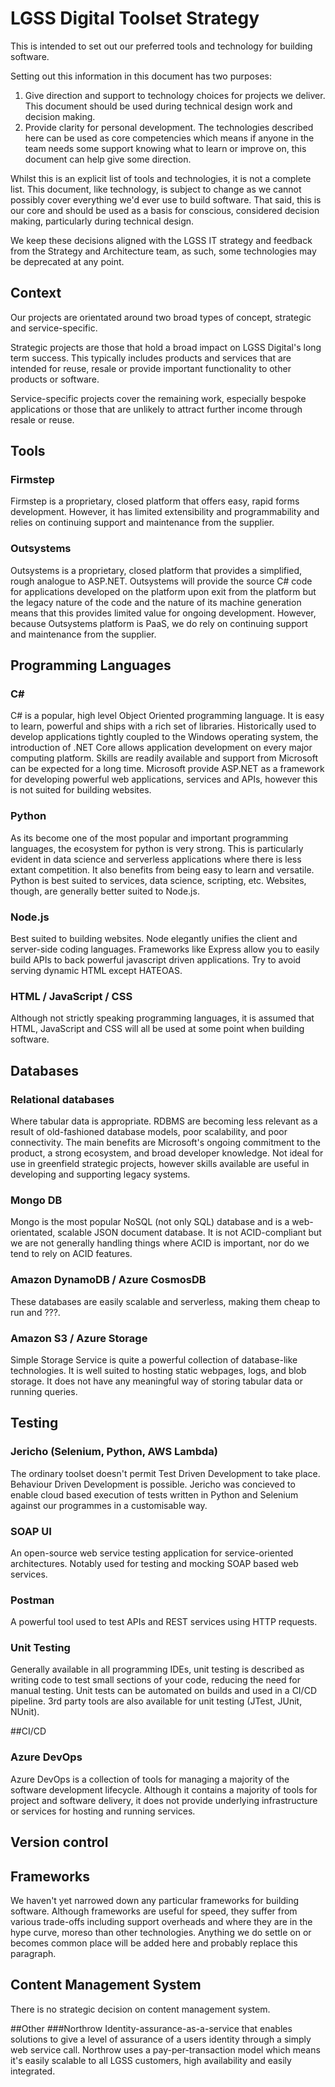 ﻿# LGSS Digital Toolset Strategy
This is intended to set out our preferred tools and technology for building software.

Setting out this information in this document has two purposes:
1. Give direction and support to technology choices for projects we deliver. This document should be used during technical design work and decision making.
2. Provide clarity for personal development. The technologies described here can be used as core competencies which means if anyone in the team needs some support knowing what to learn or improve on, this document can help give some direction.

Whilst this is an explicit list of tools and technologies, it is not a complete list. This document, like technology, is subject to change as we cannot possibly cover everything we'd ever use to build software. That said, this is our core and should be used as a basis for conscious, considered decision making, particularly during technical design.

We keep these decisions aligned with the LGSS IT strategy and feedback from the Strategy and Architecture team, as such, some technologies may be deprecated at any point.

## Context
Our projects are orientated around two broad types of concept, strategic and service-specific.

Strategic projects are those that hold a broad impact on LGSS Digital's long term success. This typically includes products and services that are intended for reuse, resale or provide important functionality to other products or software.

Service-specific projects cover the remaining work, especially bespoke applications or those that are unlikely to attract further income through resale or reuse.

## Tools
### Firmstep
Firmstep is a proprietary, closed platform that offers easy, rapid forms development. However, it has limited extensibility and programmability and relies on continuing support and maintenance from the supplier.

### Outsystems
Outsystems is a proprietary, closed platform that provides a simplified, rough analogue to ASP.NET. Outsystems will provide the source C# code for applications developed on the platform upon exit from the platform but the legacy nature of the code and the nature of its machine generation means that this provides limited value for ongoing development. However, because Outsystems platform is PaaS, we do rely on continuing support and maintenance from the supplier.

## Programming Languages
### C#
C# is a popular, high level Object Oriented programming language. It is easy to learn, powerful and ships with a rich set of libraries. Historically used to develop applications tightly coupled to the Windows operating system, the introduction of .NET Core allows application development on every major computing platform. Skills are readily available and support from Microsoft can be expected for a long time.
Microsoft provide ASP.NET as a framework for developing powerful web applications, services and APIs, however this is not suited for building websites.
### Python
As its become one of the most popular and important programming languages, the ecosystem for python is very strong. This is particularly evident in data science and serverless applications where there is less extant competition. It also benefits from being easy to learn and versatile. Python is best suited to services, data science, scripting, etc. Websites, though, are generally better suited to Node.js.
### Node.js
Best suited to building websites. Node elegantly unifies the client and server-side coding languages. Frameworks like Express allow you to easily build APIs to back powerful javascript driven applications. Try to avoid serving dynamic HTML except HATEOAS.
### HTML / JavaScript / CSS
Although not strictly speaking programming languages, it is assumed that HTML, JavaScript and CSS will all be used at some point when building software.

## Databases
### Relational databases
Where tabular data is appropriate. RDBMS are becoming less relevant as a result of old-fashioned database models, poor scalability, and poor connectivity. The main benefits are Microsoft's ongoing commitment to the product, a strong ecosystem, and broad developer knowledge. Not ideal for use in greenfield strategic projects, however skills available are useful in developing and supporting legacy systems.
### Mongo DB
Mongo is the most popular NoSQL (not only SQL) database and is a web-orientated, scalable JSON document database. It is not ACID-compliant but we are not generally handling things where ACID is important, nor do we tend to rely on ACID features.
### Amazon DynamoDB / Azure CosmosDB
These databases are easily scalable and serverless, making them cheap to run and ???.
### Amazon S3 / Azure Storage
Simple Storage Service is quite a powerful collection of database-like technologies. It is well suited to hosting static webpages, logs, and blob storage. It does not have any meaningful way of storing tabular data or running queries.

## Testing
### Jericho (Selenium, Python, AWS Lambda)
The ordinary toolset doesn't permit Test Driven Development to take place. Behaviour Driven Development is possible. Jericho was concieved to enable cloud based execution of tests written in Python and Selenium against our programmes in a customisable way.
### SOAP UI
An open-source web service testing application for service-oriented architectures. Notably used for testing and mocking SOAP based web services.
### Postman
A powerful tool used to test APIs and REST services using HTTP requests.
### Unit Testing
Generally available in all programming IDEs, unit testing is described as writing code to test small sections of your code, reducing the need for manual testing. Unit tests can be automated on builds and used in a CI/CD pipeline. 
3rd party tools are also available for unit testing (JTest, JUnit, NUnit).

##CI/CD
### Azure DevOps
Azure DevOps is a collection of tools for managing a majority of the software development lifecycle. Although it contains a majority of tools for project and software delivery, it does not provide underlying infrastructure or services for hosting and running services.

## Version control
<TO BE ADDED>


## Frameworks
We haven't yet narrowed down any particular frameworks for building software. Although frameworks are useful for speed, they suffer from various trade-offs including support overheads and where they are in the hype curve, moreso than other technologies. Anything we do settle on or becomes common place will be added here and probably replace this paragraph.

## Content Management System
There is no strategic decision on content management system.

##Other
###Northrow
Identity-assurance-as-a-service that enables solutions to give a level of assurance of a users identity through a simply web service call. Northrow uses a pay-per-transaction model which means it's easily scalable to all LGSS customers, high availability and easily integrated.

